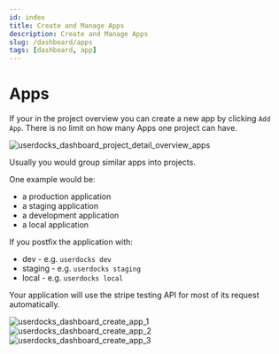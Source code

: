 ```yaml
---
id: index
title: Create and Manage Apps
description: Create and Manage Apps
slug: /dashboard/apps
tags: [dashboard, app]
---
```


# Apps

If your in the project overview you can create a new app by clicking `Add App`. There is no limit on how many Apps one project can have.

![userdocks_dashboard_project_detail_overview_apps]

Usually you would group similar apps into projects.

One example would be:

* a production application
* a staging application
* a development application
* a local application

If you postfix the application with:

* dev - e.g. `userdocks dev`
* staging - e.g. `userdocks staging`
* local - e.g. `userdocks local`

Your application will use the stripe testing API for most of its request automatically.

![userdocks_dashboard_create_app_1]
![userdocks_dashboard_create_app_2]
![userdocks_dashboard_create_app_3]

[userdocks_dashboard_project_detail_overview_apps]: /img/userdocks_dashboard_project_detail_overview_apps.png
[userdocks_dashboard_create_app_1]: /img/userdocks_dashboard_create_app_1.png
[userdocks_dashboard_create_app_2]: /img/userdocks_dashboard_create_app_2.png
[userdocks_dashboard_create_app_3]: /img/userdocks_dashboard_create_app_3.png

